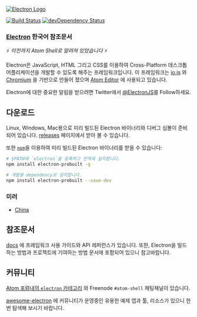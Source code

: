 ﻿[![Electron Logo](http://electron.atom.io/images/electron-logo.svg)](http://electron.atom.io/)

[![Build Status](https://travis-ci.org/atom/electron.svg?branch=master)](https://travis-ci.org/atom/electron)
[![devDependency Status](https://david-dm.org/atom/electron/dev-status.svg)](https://david-dm.org/atom/electron#info=devDependencies)

### [Electron](https://github.com/atom/electron/) 한국어 참조문서

:zap: *이전까지 Atom Shell로 알려져 있었습니다* :zap:


Electron은 JavaScript, HTML 그리고 CSS를 이용하여 Cross-Platform 데스크톱 어플리케이션을 개발할 수 있도록 해주는 프레임워크입니다. 이 프레임워크는 [io.js](http://iojs.org) 와
[Chromium](http://www.chromium.org) 을 기반으로 만들어 졌으며 [Atom Editor](https://github.com/atom/atom) 에 사용되고 있습니다.

Electron에 대한 중요한 알림을 받으려면 Twitter에서 [@ElectronJS](https://twitter.com/electronjs)를 Follow하세요.

## 다운로드

Linux, Windows, Mac용으로 미리 빌드된 Electron 바이너리와 디버그 심볼이 준비되어 있습니다. [releases](https://github.com/atom/electron/releases) 페이지에서 받아 볼 수 있습니다.

또한 [`npm`](https://docs.npmjs.com/)을 이용하여 미리 빌드된 Electron 바이너리를 받을 수 있습니다:

```sh
# $PATH에 `electron`을 등록하고 전역에 설치합니다.
npm install electron-prebuilt -g

# 개발용 dependency로 설치합니다.
npm install electron-prebuilt --save-dev
```

### 미러

- [China](https://npm.taobao.org/mirrors/electron)

## 참조문서

[docs](https://github.com/preco21/electron/tree/master/docs) 에 프레임워크 사용 가이드와 API 레퍼런스가 있습니다.
또한, Electron을 빌드 하는 방법과 프로젝트에 기여하는 방법 문서에 포함되어 있으니 참고바랍니다.

## 커뮤니티

[Atom 포럼내의 `electron` 카테고리](http://discuss.atom.io/category/electron) 와 Freenode `#atom-shell` 채팅채널이 있습니다.

[awesome-electron](https://github.com/sindresorhus/awesome-electron) 에 커뮤니티가 운영중인 유용한 예제 앱과 툴, 리소스가 있으니 한번 탐색해 보시기 바랍니다.

